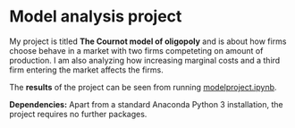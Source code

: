 # Model analysis project

My project is titled **The Cournot model of oligopoly** and is about how firms choose behave in a market with two firms competeting on amount of production. I am also analyzing how increasing marginal costs and a third firm entering the market affects the firms. 

The **results** of the project can be seen from running [modelproject.ipynb](modelproject-sev.ipynb).

**Dependencies:** Apart from a standard Anaconda Python 3 installation, the project requires no further packages.
